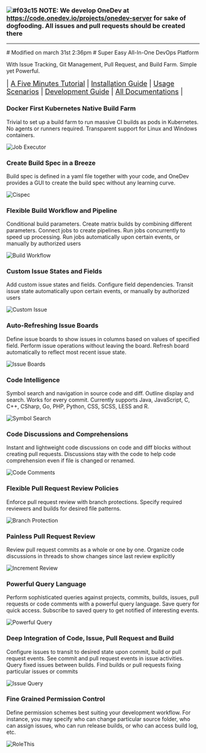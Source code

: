 ### ![#f03c15](https://via.placeholder.com/15/f03c15/000000?text=+) NOTE: We develop OneDev at https://code.onedev.io/projects/onedev-server for sake of dogfooding. All issues and pull requests should be created there

<hr/>
# Modified on march 31st 2:36pm
# Super Easy All-In-One DevOps Platform 

With Issue Tracking, Git Management, Pull Request, and Build Farm. Simple yet Powerful.

<div style="font-size: 18px;">
| <a href="https://code.onedev.io/projects/onedev-manual/blob/main/pages/5min-tutorial.md">A Five Minutes Tutorial</a> 
| <a href="https://code.onedev.io/projects/onedev-manual/blob/main/pages/installation-guide.md">Installation Guide</a> 
| <a href="https://code.onedev.io/projects/onedev-manual/blob/main/pages/usage-scenarios.md">Usage Scenarios</a>
| <a href="https://code.onedev.io/projects/onedev-manual/blob/main/pages/development-guide.md">Development Guide</a>
| <a href="https://code.onedev.io/projects/onedev-manual/blob">All Documentations</a> |
</div>
<p style="margin-bottom: 20px;">

### Docker First Kubernetes Native Build Farm

Trivial to set up a build farm to run massive CI builds as pods in Kubernetes. No agents or runners required. Transparent support for Linux and Windows containers. 

![Job Executor](doc/images/job-executor.png)

### Create Build Spec in a Breeze

Build spec is defined in a yaml file together with your code, and OneDev provides a GUI to create the build spec without any learning curve.

![Cispec](doc/images/cispec.gif)

### Flexible Build Workflow and Pipeline

Conditional build parameters. Create matrix builds by combining different parameters. Connect jobs to create pipelines. Run jobs concurrently to speed up processing. Run jobs automatically upon certain events, or manually by authorized users

![Build Workflow](doc/images/build-workflow.gif)

### Custom Issue States and Fields

Add custom issue states and fields. Configure field dependencies. Transit issue state automatically upon certain events, or manually by authorized users 

![Custom Issue](doc/images/custom-issue.gif)

### Auto-Refreshing Issue Boards

Define issue boards to show issues in columns based on values of specified field. Perform issue operations without leaving the board. Refresh board automatically to reflect most recent issue state.

![Issue Boards](doc/images/issue-boards.gif)

### Code Intelligence

Symbol search and navigation in source code and diff. Outline display and search. Works for every commit. Currently supports Java, JavaScript, C, C++, CSharp, Go, PHP, Python, CSS, SCSS, LESS and R. 

![Symbol Search](doc/images/symbol-search.gif)

### Code Discussions and Comprehensions

Instant and lightweight code discussions on code and diff blocks without creating pull requests. Discussions stay with the code to help code comprehension even if file is changed or renamed. 

![Code Comments](doc/images/code-comments.gif)

### Flexible Pull Request Review Policies

Enforce pull request review with branch protections. Specify required reviewers and builds for desired file patterns. 

![Branch Protection](doc/images/branch-protection.gif)

### Painless Pull Request Review

Review pull request commits as a whole or one by one. Organize code discussions in threads to show changes since last review explicitly

![Increment Review](doc/images/increment-review.gif)

### Powerful Query Language

Perform sophisticated queries against projects, commits, builds, issues, pull requests or code comments with a powerful query language. Save query for quick access. Subscribe to saved query to get notified of interesting events.

![Powerful Query](doc/images/powerful-query.gif)

### Deep Integration of Code, Issue, Pull Request and Build

Configure issues to transit to desired state upon commit, build or pull request events. See commit and pull request events in issue activities. Query fixed issues between builds. Find builds or pull requests fixing particular issues or commits

![Issue Query](doc/images/issue-code-build-integration.gif)

### Fine Grained Permission Control

Define permission schemes best suiting your development workflow. For instance, you may specify who can change particular source folder, who can assign issues, who can run release builds, or who can access build log, etc.

![Role](doc/images/role.png)This
